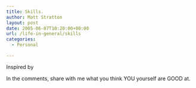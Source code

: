 ```yaml
---
title: Skills.
author: Matt Stratton
layout: post
date: 2005-06-07T10:20:00+00:00
url: /life-in-general/skills
categories:
  - Personal

---
```

Inspired by

In the comments, share with me what you think YOU yourself are GOOD at.